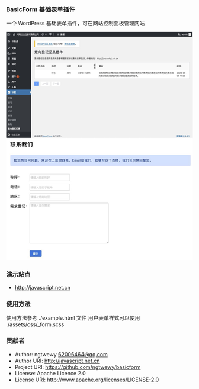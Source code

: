 ### BasicForm 基础表单插件

一个 WordPress 基础表单插件，可在网站控制面板管理网站

![thumbnail](assets/images/thumbnail.png)



### 演示站点
- http://javascript.net.cn


### 使用方法
使用方法参考 ./example.html 文件
用户表单样式可以使用 ./assets/css/_form.scss


### 贡献者
 - Author: ngtwewy <62006464@qq.com>
 - Author URI: http://javascript.net.cn
 - Project URI: https://github.com/ngtwewy/basicform
 - License: Apache Licence 2.0
 - License URI: http://www.apache.org/licenses/LICENSE-2.0
